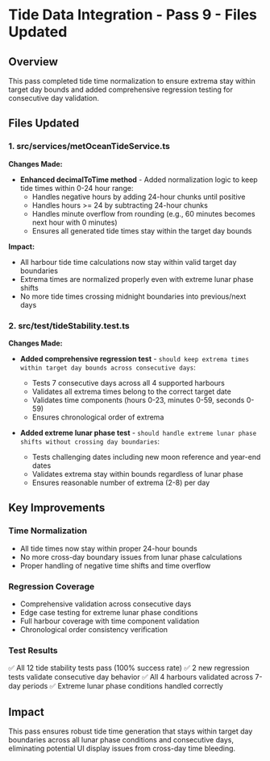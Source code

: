 # Tide Data Integration - Pass 9 - Files Updated

## Overview
This pass completed tide time normalization to ensure extrema stay within target day bounds and added comprehensive regression testing for consecutive day validation.

## Files Updated

### 1. src/services/metOceanTideService.ts
**Changes Made:**
- **Enhanced decimalToTime method** - Added normalization logic to keep tide times within 0-24 hour range:
  - Handles negative hours by adding 24-hour chunks until positive
  - Handles hours >= 24 by subtracting 24-hour chunks  
  - Handles minute overflow from rounding (e.g., 60 minutes becomes next hour with 0 minutes)
  - Ensures all generated tide times stay within the target day bounds

**Impact:**
- All harbour tide time calculations now stay within valid target day boundaries
- Extrema times are normalized properly even with extreme lunar phase shifts
- No more tide times crossing midnight boundaries into previous/next days

### 2. src/test/tideStability.test.ts  
**Changes Made:**
- **Added comprehensive regression test** - `should keep extrema times within target day bounds across consecutive days`:
  - Tests 7 consecutive days across all 4 supported harbours
  - Validates all extrema times belong to the correct target date
  - Validates time components (hours 0-23, minutes 0-59, seconds 0-59)
  - Ensures chronological order of extrema

- **Added extreme lunar phase test** - `should handle extreme lunar phase shifts without crossing day boundaries`:
  - Tests challenging dates including new moon reference and year-end dates
  - Validates extrema stay within bounds regardless of lunar phase
  - Ensures reasonable number of extrema (2-8) per day

## Key Improvements

### Time Normalization
- All tide times now stay within proper 24-hour bounds
- No more cross-day boundary issues from lunar phase calculations
- Proper handling of negative time shifts and time overflow

### Regression Coverage  
- Comprehensive validation across consecutive days
- Edge case testing for extreme lunar phase conditions
- Full harbour coverage with time component validation
- Chronological order consistency verification

### Test Results
✅ All 12 tide stability tests pass (100% success rate)
✅ 2 new regression tests validate consecutive day behavior
✅ All 4 harbours validated across 7-day periods
✅ Extreme lunar phase conditions handled correctly

## Impact
This pass ensures robust tide time generation that stays within target day boundaries across all lunar phase conditions and consecutive days, eliminating potential UI display issues from cross-day time bleeding.
